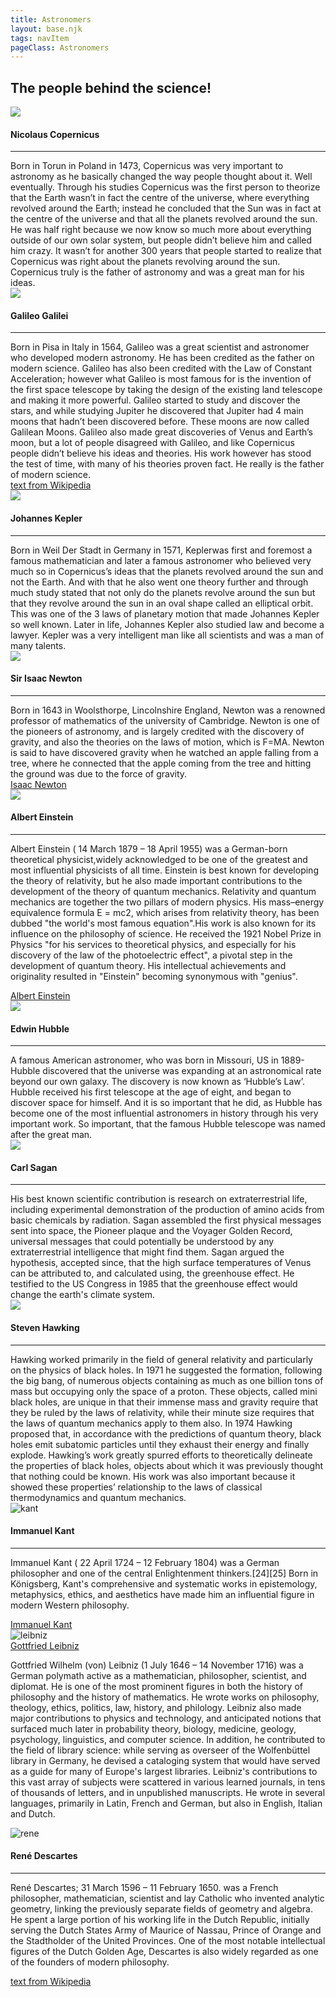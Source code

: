 ```yaml
---
title: Astronomers
layout: base.njk
tags: navItem
pageClass: Astronomers
---
```

<main>
<h2>The people behind the science!</h2>
<section class="container">
<section class="astrogrid">
<div class="astros">
<img src="/images/cap.jpeg" class="scientists">
<h4>Nicolaus Copernicus</h4><hr>Born in Torun in Poland in 1473, Copernicus was very important to astronomy as he basically changed the way people thought about it. Well eventually. Through his studies Copernicus was the first person to theorize that the Earth wasn’t in fact the centre of the universe, where everything revolved around the Earth; instead he concluded that the Sun was in fact at the centre of the universe and that all the planets revolved around the sun. He was half right because we now know so much more about everything outside of our own solar system, but people didn’t believe him and called him crazy. It wasn’t for another 300 years that people started to realize that Copernicus was right about the planets revolving around the sun. Copernicus truly is the father of astronomy and was a great man for his ideas.
</div>
<div class="astros">
<img src="/images/Galileo.jpg" class="scientists">
<h4>Galileo Galilei</h4><hr>Born in Pisa in Italy in 1564, Galileo was a great scientist and astronomer who developed modern astronomy. He has been credited as the father on modern science. Galileo has also been credited with the Law of Constant Acceleration; however what Galileo is most famous for is the invention of the first space telescope  by taking the design of the existing land telescope and making it more powerful. Galileo started to study and discover the stars, and while studying Jupiter he discovered that Jupiter had 4 main moons that hadn’t been discovered before. These moons are now called Galilean Moons. Galileo also made great discoveries of Venus and Earth’s moon, but a lot of people disagreed with Galileo, and like Copernicus people didn’t believe his ideas and theories. His work however has stood the test of time, with many of his theories proven fact. He really is the father of modern science.
<div class="hover">
   <a href ="https://en.wikipedia.org/wiki/Galileo_Galilei"> text from Wikipedia </a> 
</div>

</div>
</section>
<section class="astrogrid">
<div class="astros">
<img src="/images/kepler.png" class="scientists">
<h4>Johannes Kepler</h4><hr>Born in Weil Der Stadt in Germany in 1571, Keplerwas first and foremost a famous mathematician and later a famous astronomer who believed very much so in Copernicus’s ideas that the planets revolved around the sun and not the Earth. And with that he also went one theory further and through much study stated that not only do the planets revolve around the sun but that they revolve around the sun in an oval shape called an elliptical orbit. This was one of the 3 laws of planetary motion that made Johannes Kepler so well known. Later in life, Johannes Kepler also studied law and become a lawyer. Kepler was a very intelligent man like all scientists and was a man of many talents.
</div>
<div class="astros">
<img src="/images/newton.jpeg" class="scientists">
<h4>Sir Isaac Newton</h4><hr>Born in 1643 in Woolsthorpe, Lincolnshire England, Newton was a renowned professor of mathematics of the university of Cambridge. Newton is one of the pioneers of astronomy, and is largely credited with the discovery of gravity, and also the theories on the laws of motion, which is F=MA. Newton is said to have discovered gravity when he watched an apple falling from a tree, where he connected that the apple coming from the tree and hitting the ground was due to the force of gravity.
   <div class="hover">
      <a href ="https://en.wikipedia.org/wiki/Isaac_Newton"> Isaac Newton </a> 
   </div>
</div>
</section>



<section class="astrogrid">
<div class="astros">
<img src="/images/Einstein.jpg" class="scientists">
<h4>Albert Einstein</h4><hr>
                <p>Albert Einstein ( 14 March 1879 – 18 April 1955) was a German-born theoretical physicist,widely acknowledged to be one of the greatest and most influential physicists of all time. Einstein is best known for developing the theory of relativity, but he also made important contributions to the development of the theory of quantum mechanics. Relativity and quantum mechanics are together the two pillars of modern physics. His mass–energy equivalence formula E = mc2, which arises from relativity theory, has been dubbed "the world's most famous equation".His work is also known for its influence on the philosophy of science. He received the 1921 Nobel Prize in Physics "for his services to theoretical physics, and especially for his discovery of the law of the photoelectric effect", a pivotal step in the development of quantum theory. His intellectual achievements and originality resulted in "Einstein" becoming synonymous with "genius".
                </p>
                <div class="hover">
                  <a href ="https://en.wikipedia.org/wiki/Albert_Einstein"> Albert Einstein </a> 
               </div>
</div>
<div class="astros">
<img src="/images/hubble.jpeg" class="scientists">
<h4>Edwin Hubble</h4><hr>A famous American astronomer, who was born in Missouri, US in 1889- Hubble discovered that the universe was expanding at an astronomical rate beyond our own galaxy. The discovery is now known as ‘Hubble’s Law’. Hubble received his first telescope at the age of eight, and began to discover space for himself. And it is so important that he did, as Hubble has become one of the most influential astronomers in history through his very important work. So important, that the famous Hubble telescope was named after the great man.
</div>
</section>
<section class="astrogrid">
<div class="astros">
<img src="/images/sagan.png" class="scientists">
<h4>Carl Sagan</h4><hr>His best known scientific contribution is research on extraterrestrial life, including experimental demonstration of the production of amino acids from basic chemicals by radiation. Sagan assembled the first physical messages sent into space, the Pioneer plaque and the Voyager Golden Record, universal messages that could potentially be understood by any extraterrestrial intelligence that might find them. Sagan argued the hypothesis, accepted since, that the high surface temperatures of Venus can be attributed to, and calculated using, the greenhouse effect. He testified to the US Congress in 1985 that the greenhouse effect would change the earth's climate system.
</div>
<div class="astros">
<img src="/images/hawking.jpeg" class="scientists">
<h4>Steven Hawking</h4><hr>Hawking worked primarily in the field of general relativity and particularly on the physics of black holes. In 1971 he suggested the formation, following the big bang, of numerous objects containing as much as one billion tons of mass but occupying only the space of a proton. These objects, called mini black holes, are unique in that their immense mass and gravity require that they be ruled by the laws of relativity, while their minute size requires that the laws of quantum mechanics apply to them also. In 1974 Hawking proposed that, in accordance with the predictions of quantum theory, black holes emit subatomic particles until they exhaust their energy and finally explode. Hawking’s work greatly spurred efforts to theoretically delineate the properties of black holes, objects about which it was previously thought that nothing could be known. His work was also important because it showed these properties’ relationship to the laws of classical thermodynamics and quantum mechanics.
</div>
</section>

<section class="astrogrid">
   <div class="astros">
         <img src="/images/EmanuilKant.jpg" alt="kant">
         <h4>Immanuel Kant</h4><hr>
         <p>Immanuel Kant ( 22 April 1724 – 12 February 1804) was a German philosopher and one of the central Enlightenment thinkers.[24][25] Born in Königsberg, Kant's comprehensive and systematic works in epistemology, metaphysics, ethics, and aesthetics have made him an influential figure in modern Western philosophy.
         </p>
         <div class="hover">
            <a href ="https://en.wikipedia.org/wiki/Immanuel_Kant"> Immanuel Kant </a> 
         </div>
     </div>
   <div class="astros">
      <img src="/images/Gottfried_Wilhelm_Leibniz.jpg" alt="leibniz">
      <div class="hover">
         <a href ="https://en.wikipedia.org/wiki/Gottfried_Wilhelm_Leibniz"> Gottfried Leibniz </a> 
      </div>
      <p>Gottfried Wilhelm (von) Leibniz (1 July 1646 – 14 November 1716) was a German polymath active as a mathematician, philosopher, scientist, and diplomat. He is one of the most prominent figures in both the history of philosophy and the history of mathematics. He wrote works on philosophy, theology, ethics, politics, law, history, and philology. Leibniz also made major contributions to physics and technology, and anticipated notions that surfaced much later in probability theory, biology, medicine, geology, psychology, linguistics, and computer science. In addition, he contributed to the field of library science: while serving as overseer of the Wolfenbüttel library in Germany, he devised a cataloging system that would have served as a guide for many of Europe's largest libraries. Leibniz's contributions to this vast array of subjects were scattered in various learned journals, in tens of thousands of letters, and in unpublished manuscripts. He wrote in several languages, primarily in Latin, French and German, but also in English, Italian and Dutch.</p>
   </div>
</section>
<section class="astrogrid">
   <div class="astros">
      <img src="/images/ReneDescartes.png" alt="rene">
      <h4>René Descartes</h4>
         <hr>
      <p>René Descartes; 31 March 1596 – 11 February 1650. was a French philosopher, mathematician, scientist and lay Catholic who invented analytic geometry, linking the previously separate fields of geometry and algebra. He spent a large portion of his working life in the Dutch Republic, initially serving the Dutch States Army of Maurice of Nassau, Prince of Orange and the Stadtholder of the United Provinces. One of the most notable intellectual figures of the Dutch Golden Age, Descartes is also widely regarded as one of the founders of modern philosophy.</P>
         <div class="hover">
            <a href ="https://en.wikipedia.org/wiki/Ren%C3%A9_Descartes"> text from Wikipedia </a> 
         </div>
   </div>
</section>

</main>

